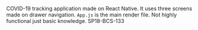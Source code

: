 COVID-19 tracking application made on React Native. It uses three screens made on drawer navigation. `App.js` is the main render file. Not highly functional just basic knowledge.
SP18-BCS-133
 